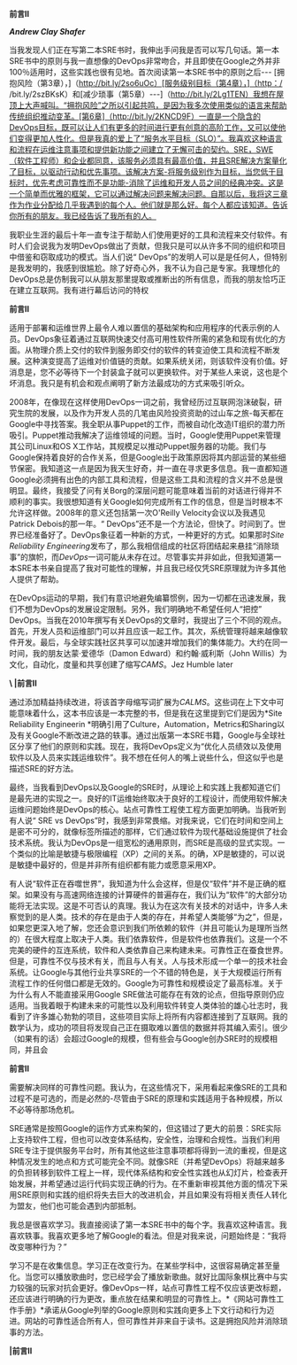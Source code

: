 
**前言II**

***Andrew Clay Shafer***

当我发现人们正在写第二本SRE书时，我伸出手问我是否可以写几句话。第一本SRE书中的原则与我一直想像的DevOps非常吻合，并且即使在Google之外并非100％适用时，这些实践也很有见地。首次阅读第一本SRE书中的原则之后--- [拥抱风险（第3章），]（http://bit.ly/2so6uOc）[服务级别目标（第4章），]（http：/ /bit.ly/2szBKsK）和[减少琐事（第5章）---]（http://bit.ly/2Lg1TEN）我想在屋顶上大声喊叫。“拥抱风险”之所以引起共鸣，是因为我多次使用类似的语言来帮助传统组织推动变革。[第6章]（http://bit.ly/2KNCD9F）一直是一个隐含的DevOps目标，既可以让人们有更多的时间进行更有创意的高阶工作，又可以使他们变得更加人性化。但是我真的爱上了“服务水平目标（SLO）”。我喜欢这种语言和流程在运维注意事项和提供新功能之间建立了无懈可击的契约。SRE，SWE（软件工程师）和企业都同意，该服务必须具有最高价值，并且SRE解决方案量化了目标，以驱动行动和优先事项。该解决方案-将服务级别作为目标，当您低于目标时，优先考虑可靠性而不是功能-消除了运维和开发人员之间的经典冲突。这是一个简单而优雅的框架，它可以通过解决问题来解决问题。自那以后，我将这三章作为作业分配给几乎我遇到的每个人。他们就是那么好。每个人都应该知道。告诉你所有的朋友。我已经告诉了我所有的人。

我职业生涯的最后十年一直专注于帮助人们使用更好的工具和流程来交付软件。有时人们会说我为发明DevOps做出了贡献，但我只是可以从许多不同的组织和项目中借鉴和窃取成功的模式。当人们说“ DevOps”的发明人可以是是任何人，但特别是我发明的，我感到很尴尬。除了好奇心外，我不认为自己是专家。我理想化的DevOps总是仿制我可以从朋友那里提取或推断出的所有信息，而我的朋友恰巧正在建立互联网。我有进行幕后访问的特权

**前言II**

适用于部署和运维世界上最令人难以置信的基础架构和应用程序的代表示例的人员。DevOps象征着通过互联网快速交付高可用性软件所需的紧急和现有优化的方面。从物理介质上交付的软件到服务即交付的软件的转变迫使工具和流程不断发展。这种演变提高了运维对价值链的贡献。如果系统关闭，则该软件没有价值。好消息是，您不必等待下一个封装盒子就可以更换软件。对于某些人来说，这也是个坏消息。我只是有机会和观点阐明了新方法最成功的方式来吸引听众。

2008年，在像现在这样使用DevOps一词之前，我曾经历过互联网泡沫破裂，研究生院的发展，以及作为开发人员的几笔由风险投资资助的过山车之旅-每天都在Google中寻找答案。我全职从事Puppet的工作，而被自动化改造IT组织的潜力所吸引。Puppet推动我解决了运维领域的问题。当时，Google使用Puppet来管理其公司Linux和OS X工作站，其规模足以推动Puppet服务器的功能。我们与Google保持着良好的合作关系，但是Google出于政策原因将其内部运营的某些细节保密。我知道这一点是因为我天生好奇，并一直在寻求更多信息。我一直都知道Google必须拥有出色的内部工具和流程，但是这些工具和流程的含义并不总是很明显。最终，我接受了问有关Borg的深层问题可能意味着当前的对话进行得并不顺利的事实。我很想知道有关Google如何完成所有工作的信息，但是当时根本不允许这样做。2008年的意义还包括第一次O'Reilly Velocity会议以及我遇见Patrick Debois的那一年。“ DevOps”还不是一个方法论，但快了。时间到了。世界已经准备好了。DevOps象征着一种新的方式，一种更好的方式。如果那时*Site Reliability Engineering*发布了，那么我相信组成的社区将团结起来悬挂“消除琐事”的旗帜，而*DevOps*一词可能从未存在过。尽管事实并非如此，但我知道第一本SRE本书亲自提高了我对可能性的理解，并且我已经仅凭SRE原理就为许多其他人提供了帮助。

在DevOps运动的早期，我们有意识地避免编纂惯例，因为一切都在迅速发展，我们不想为DevOps的发展设定限制。另外，我们明确地不希望任何人“把控” DevOps。当我在2010年撰写有关DevOps的文章时，我提出了三个不同的观点。首先，开发人员和运维部门可以并且应该一起工作。其次，系统管理将越来越像软件开发。最后，与全球实践社区共享可以加速并增加我们的集体能力。大约在同一时间，我的朋友达蒙·爱德华（Damon Edward）和约翰·威利斯（John Willis）为文化，自动化，度量和共享创建了缩写*CAMS*。Jez Humble later

**\ |前言II**

通过添加精益持续改进，将该首字母缩写词扩展为*CALMS*。这些词在上下文中可能意味着什么，这本书应该是一本完整的书，但是我在这里提到它们是因为*Site Reliability Engineerin *明确引用了Culture，Automation，Metrics和Sharing以及有关Google不断改进之路的轶事。通过出版第一本SRE书籍，Google与全球社区分享了他们的原则和实践。现在，我将DevOps定义为“优化人员绩效以及使用软件以及人员来实践运维软件”。我不想在任何人的嘴上说些什么，但这似乎也是描述SRE的好方法。

最终，当我看到DevOps以及Google的SRE时，从理论上和实践上我都知道它们是最先进的实现之一。良好的IT运维始终取决于良好的工程设计，而使用软件解决运维问题始终是DevOps的核心。站点可靠性工程使工程方面更加明确。当我听到有人说“ SRE vs DevOps”时，我感到非常畏缩。对我来说，它们在时间和空间上是密不可分的，就像标签所描述的那样，它们通过软件为现代基础设施提供了社会技术系统。我认为DevOps是一组宽松的通用原则，而SRE是高级的显式实现。一个类似的比喻是敏捷与极限编程（XP）之间的关系。的确，XP是敏捷的，可以说是敏捷中最好的，但是并非所有组织都有能力或愿意采用XP。

有人说“软件正在吞噬世界”，我知道为什么会这样，但是仅“软件”并不是正确的框架。如果没有与高速网络连接的计算硬件的普遍存在，我们认为“软件”的大部分功能将无法实现。这是不可否认的真理。我认为在这次有关技术的对话中，许多人未察觉到的是人类。技术的存在是由于人类的存在，并希望人类能够“为之”，但是，如果您更深入地了解，您还会意识到我们所依赖的软件（并且可能认为是理所当然的）在很大程度上取决于人类。我们依靠软件，但是软件也依靠我们。这是一个不完美的硬件的互连系统，软件和人类依靠自己来构建未来。可靠性正在蚕食世界。但是，可靠性不仅与技术有关，而且与人有关。人与技术形成一个单一的技术社会系统。让Google与其他行业共享SRE的一个不错的特色是，关于大规模运行所有流程工作的任何借口都是无效的。Google为可靠性和规模设定了最高标准。关于为什么有人不能直接采用Google SRE做法可能存在有效的论点，但指导原则仍应适用。当我着眼于构建未来的可能性以及利用软件转变人类体验的雄心壮志时，我看到了许多雄心勃勃的项目，这些项目实际上将所有内容都连接到了互联网。我的数学认为，成功的项目将发现自己正在摄取难以置信的数据并将其编入索引。很少（如果有的话）会超过Google的规模，但有些会与Google创办SRE时的规模相同，并且会

**前言II**

需要解决同样的可靠性问题。我认为，在这些情况下，采用看起来像SRE的工具和过程不是可选的，而是必然的-尽管由于SRE的原理和实践适用于各种规模，所以不必等待那场危机。

SRE通常是按照Google的运作方式来构架的，但这错过了更大的前景：SRE实际上支持软件工程，但也可以改变体系结构，安全性，治理和合规性。当我们利用SRE专注于提供服务平台时，所有其他这些注意事项都将得到一流的重视，但是这种情况发生的地点和方式可能完全不同。就像SRE（并希望DevOps）将越来越多的负担转移到软件工程上一样，现代体系结构和安全性实践也从幻灯片，检查表开始发展，并希望通过运行代码实现正确的行为。在不重新审视其他方面的情况下采用SRE原则和实践的组织将失去巨大的改进机会，并且如果没有将相关责任人转化为盟友，他们也可能会遇到内部抵制。

我总是很喜欢学习。我直接阅读了第一本SRE书中的每个字。我喜欢这种语言。我喜欢轶事。我喜欢更多地了解Google的看法。但是对我来说，问题始终是：“我将改变哪种行为？”

学习不是在收集信息。学习正在改变行为。在某些学科中，这很容易确定甚至量化。当您可以播放歌曲时，您已经学会了播放新歌曲。就好比国际象棋比赛中与实力较强的玩家对抗会更好。像DevOps一样，站点可靠性工程不仅应该更改标题，还应该进行明确的行为更改，重点放在结果和明显的可靠性上。*《网站可靠性工作手册》*承诺从Google列举的Google原则和实践向更多上下文行动和行为迈进。网站的可靠性适合所有人，但可靠性并非来自于读书。这是拥抱风险并消除琐事的方法。

**\|前言II**